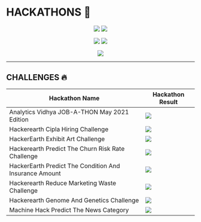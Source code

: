 # HACKATHONS 💯
<p align="center">
  <img src="http://ForTheBadge.com/images/badges/made-with-python.svg">
  <img src="http://ForTheBadge.com/images/badges/built-by-developers.svg">
</p>

<p align="center">
  <img src="https://img.shields.io/badge/Last%20Commit-November 2021-brightgreen"> 
  <img src="https://img.shields.io/badge/Project%20Status-Open-brightgreen">
</p>

<p align="center">
  <img src="https://user-images.githubusercontent.com/23554465/139948186-baca72c4-6343-4889-ad85-6d8124667b7a.png">
</p>

<hr>

## CHALLENGES 🔥

| Hackathon Name                                         | Hackathon Result |
|---                                                     |---               |
| Analytics Vidhya JOB-A-THON May 2021 Edition           | <img src="https://img.shields.io/badge/Ranking-Cleared-brightgreen">        |
| Hackerearth Cipla Hiring Challenge                     | <img src="https://img.shields.io/badge/Ranking-Cleared-brightgreen">        |
| HackerEarth Exhibit Art Challenge                      | <img src="https://img.shields.io/badge/Ranking-Top%201%25-brightgreen">     |
| Hackerearth Predict The Churn Risk Rate Challenge      | <img src="https://img.shields.io/badge/Ranking-Top%201%25-brightgreen">     |
| HackerEarth Predict The Condition And Insurance Amount | <img src="https://img.shields.io/badge/Ranking-Top%202%25-brightgreen">     |
| Hackerearth Reduce Marketing Waste Challenge           | <img src="https://img.shields.io/badge/Ranking-Top%201%25-brightgreen">     |
| Hackerearth Genome And Genetics Challenge              | <img src="https://img.shields.io/badge/Ranking-15%2F2132-brightgreen">      |
| Machine Hack Predict The News Category                 | <img src="https://img.shields.io/badge/Ranking-Practice-brightgreen">       | 

